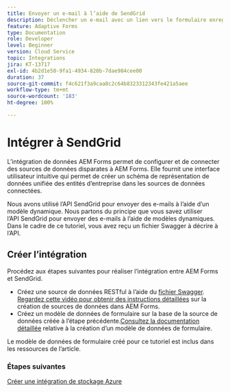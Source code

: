 ```yaml
---
title: Envoyer un e-mail à l’aide de SendGrid
description: Déclencher un e-mail avec un lien vers le formulaire enregistré
feature: Adaptive Forms
type: Documentation
role: Developer
level: Beginner
version: Cloud Service
topic: Integrations
jira: KT-13717
exl-id: 4b2d1e50-9fa1-4934-820b-7dae984cee00
duration: 37
source-git-commit: f4c621f3a9caa8c2c64b8323312343fe421a5aee
workflow-type: tm+mt
source-wordcount: '183'
ht-degree: 100%

---
```


# Intégrer à SendGrid

L’intégration de données AEM Forms permet de configurer et de connecter des sources de données disparates à AEM Forms. Elle fournit une interface utilisateur intuitive qui permet de créer un schéma de représentation de données unifiée des entités d’entreprise dans les sources de données connectées.

Nous avons utilisé l’API SendGrid pour envoyer des e-mails à l’aide d’un modèle dynamique. Nous partons du principe que vous savez utiliser l’API SendGrid pour envoyer des e-mails à l’aide de modèles dynamiques. Dans le cadre de ce tutoriel, vous avez reçu un fichier Swagger à décrire à l’API.

## Créer l’intégration

Procédez aux étapes suivantes pour réaliser l’intégration entre AEM Forms et SendGrid.

* Créez une source de données RESTful à l’aide du [fichier Swagger](./assets/SendGridWithDynamicTemplate.yaml). [Regardez cette vidéo pour obtenir des instructions détaillées](https://experienceleague.adobe.com/docs/experience-manager-learn/forms/ic-web-channel-tutorial/parttwo.html?lang=fr) sur la création de sources de données dans AEM Forms.
* Créez un modèle de données de formulaire sur la base de la source de données créée à l’étape précédente.[Consultez la documentation détaillée](https://experienceleague.adobe.com/docs/experience-manager-cloud-service/content/forms/integrate/use-form-data-model/create-form-data-models.html?lang=fr) relative à la création d’un modèle de données de formulaire.

Le modèle de données de formulaire créé pour ce tutoriel est inclus dans les ressources de l’article.

### Étapes suivantes

[Créer une intégration de stockage Azure](./create-fdm.md)

